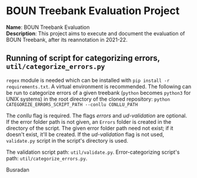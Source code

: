 # BOUN Treebank Evaluation Project

**Name**: BOUN Treebank Evaluation  
**Description**: This project aims to execute and document the evaluation of BOUN Treebank, after its reannotation in 2021-22.

## Running of script for categorizing errors, `util/categorize_errors.py`

`regex` module is needed which can be installed with `pip install -r requirements.txt`. A virtual environment is recommended. The following can be run to categorize errors of a given treebank (`python` becomes `python3` for UNIX systems) in the root directory of the cloned repository: `python CATEGORIZE_ERRORS_SCRIPT_PATH --conllu CONLLU_PATH`

The _conllu_ flag is required. The flags _errors_ and _ud-validation_ are optional. If the error folder path is not given, an `Errors` folder is created in the directory of the script. The given error folder path need not exist; if it doesn't exist, it'll be created. If the _ud-validation_ flag is not used, `validate.py` script in the script's directory is used.

The validation script path: `util/validate.py`. Error-categorizing script's path: `util/categorize_errors.py`.

Busradan
